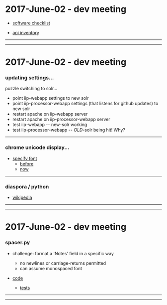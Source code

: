 2017-June-02 - dev meeting
=========================

- [software checklist](https://drive.google.com/drive/folders/0By36nRldnIw2VkpKYklzTG85ZWc)

- [api inventory](https://drive.google.com/drive/folders/0By36nRldnIw2NVhVQnJTYzRCU2s)

---

---


2017-June-02 - dev meeting
=========================

### updating settings...

puzzle switching to solr...

- point iip-webapp settings to new solr
- point iip-processor-webapp settings (that listens for github updates) to new solr
- restart apache on iip-webapp server
- restart apache on iip-processor-webapp server
- test iip-webapp -- new-solr working
- test iip-processor-webapp -- _OLD_-solr being hit! Why?

---


### chrome unicode display...

- [specify font](https://github.com/Brown-University-Library/easyscan/commit/1881a6d247311447c8c9ddaf3875079ba9c85fdf)
    - [before](http://library.brown.edu/bjd/screenshot_before_font_specified.png)
    - [now](https://library.brown.edu/easyscan/request/?callnumber=QE500%20.A31&barcode=31236070177087&bibnum=b1772249&volume_year=1956(1-6))

---


### diaspora / python

- [wikipedia](https://en.wikipedia.org/wiki/Diaspora_(social_network))

---

---



2017-June-02 - dev meeting
=========================

### spacer.py

- challenge: format a 'Notes' field in a specific way
    - no newlines or carriage-returns permitted
    - can assume monospaced font

- [code](https://github.com/Brown-University-Library/easyscan/blob/7aa3e01b616ff8943c18e518307bd8195d6013c4/easyscan_app/lib/spacer.py#L19-L28)
    - [tests](https://github.com/Brown-University-Library/easyscan/blob/master/easyscan_app/tests.py#L129)

---

---


